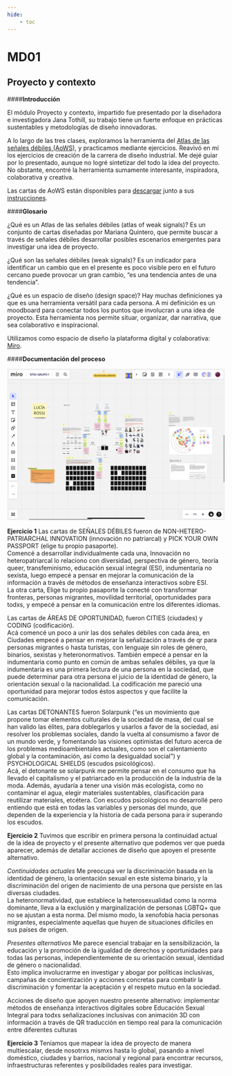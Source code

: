 ```yaml
---
hide:
    - toc
---
```


# MD01

## **Proyecto y contexto** 

####**Introducción**

El módulo Proyecto y contexto, impartido fue presentado por la diseñadora e investigadora Jana Tothill, su trabajo tiene un fuerte enfoque en prácticas sustentables y metodologías de diseño innovadoras.

A lo largo de las tres clases, exploramos la herramienta del [Atlas de las señales débiles (AoWS)](https://fablabbcn.org/blog/emergent-ideas/atlas-of-weak-signals), y practicamos mediante ejercicios. Reavivó en mí los ejercicios de creación de la carrera de diseño industrial. Me dejé guiar por lo presentado, aunque no logré sintetizar del todo la idea del proyecto. No obstante, encontré la herramienta sumamente interesante, inspiradora, colaborativa y creativa. 

Las cartas de AoWS están disponibles para [descargar](https://fablabbcn.org/wp-content/uploads/2022/03/WeakSignals-.pdf)  junto a sus [instrucciones](https://fablabbcn.org/wp-content/uploads/2022/03/WeakSignals-manual.pdf). 


####**Glosario**

¿Qué es un Atlas de las señales débiles (atlas of weak signals)? 
Es un conjunto de cartas diseñadas por Mariana Quintero, que permite buscar a través de señales débiles desarrollar posibles escenarios emergentes para investigar una idea de proyecto.  

¿Qué son las señales débiles (weak signals)? 
Es un indicador para identificar un cambio que en el presente es poco visible pero en el futuro cercano puede provocar un gran cambio, “es una tendencia antes de una tendencia”. 

¿Qué es un espacio de diseño (design space)?
Hay muchas definiciones ya que es una herramienta versátil para cada persona. 
A mi definición es un moodboard para conectar todos los puntos que involucran a una idea de proyecto. Esta herramienta nos permite situar, organizar, dar narrativa, que sea colaborativo e inspiracional. 

Utilizamos como espacio de diseño la plataforma digital y colaborativa: [Miro](https://miro.com/es/signup/).


####**Documentación del proceso**

![Atlas](docs/images/MD01/aows.PNG)

**Ejercicio 1**
Las cartas de SEÑALES DÉBILES fueron de NON-HETERO-PATRIARCHAL INNOVATION (innovación no patriarcal) y PICK YOUR OWN PASSPORT (elige tu propio pasaporte). <br> Comencé a desarrollar individualmente cada una, Innovación no heteropatriarcal lo relaciono con diversidad, perspectiva de género, teoría queer, transfeminismo, educación sexual integral (ESI), indumentaria no sexista, luego empecé a pensar en mejorar la comunicación de la información a través de métodos de enseñanza interactivos sobre ESI. <br> La otra carta, Elige tu propio pasaporte la conecté con transformar fronteras, personas migrantes, movilidad territorial, oportunidades para todxs, y empecé a pensar en la comunicación entre los diferentes idiomas. 

Las cartas de ÁREAS DE OPORTUNIDAD, fueron CITIES (ciudades) y CODING (codificación). <br> Acá comencé un poco a unir las dos señales débiles con cada área, en Ciudades empecé a pensar en mejorar la señalización a través de qr para personas migrantes o hasta turistas, con lenguaje sin roles de género, binarios, sexistas y heteronormativos. También empecé a pensar en la indumentaria como punto en común de ambas señales débiles, ya que la indumentaria es una primera lectura de una persona en la sociedad, que puede determinar para otra persona el juicio de la identidad de género, la orientación sexual o la nacionalidad. 
La codificación me pareció una oportunidad para mejorar todos éstos aspectos y que facilite la comunicación. 

Las cartas DETONANTES fueron Solarpunk (“es un movimiento que propone tomar elementos culturales de la sociedad de masa, del cual se han valido las élites, para doblegarlos y usarlos a favor de la sociedad, así resolver los problemas sociales, dando la vuelta al consumismo a favor de un mundo verde, y fomentando las visiones optimistas del futuro acerca de los problemas medioambientales actuales, como son el calentamiento global y la contaminación, así como la desigualdad social”) y PSYCHOLOGICAL SHIELDS (escudos psicológicos). <br> Acá, el detonante se solarpunk me permite pensar en el consumo que ha llevado el capitalismo y el patriarcado en la producción de la industria de la moda. Además, ayudaría a tener una visión más ecologista, como no contaminar el agua, elegir materiales sustentables, clasificación para reutilizar materiales, etcétera. 
Con escudos psicológicos no desarrollé pero entiendo que está en todas las variables y personas del mundo, que dependen de la experiencia y la historia de cada persona para ir superando los escudos. 

**Ejercicio 2**
Tuvimos que escribir en primera persona la continuidad actual de la idea de proyecto y el presente alternativo que podemos ver que pueda aparecer, además de detallar acciones de diseño que apoyen el presente alternativo. 

_Continuidades actuales_
Me preocupa ver la discriminación basada en la identidad de género, la orientación sexual en este sistema binario, y la discriminación del origen de nacimiento de una persona que persiste en las diversas ciudades. <br>
La heteronormatividad, que establece la heterosexualidad como la norma dominante, lleva a la exclusión y marginalización de personas LGBTQ+ que no se ajustan a esta norma. Del mismo modo, la xenofobia hacia personas migrantes, especialmente aquellas que huyen de situaciones difíciles en sus países de origen.

_Presentes alternativos_
Me parece esencial trabajar en la sensibilización, la educación y la promoción de la igualdad de derechos y oportunidades para todas las personas, independientemente de su orientación sexual, identidad de género o nacionalidad. <br> Esto implica involucrarme en investigar y abogar por políticas inclusivas, campañas de concientización y acciones concretas para combatir la discriminación y fomentar la aceptación y el respeto mutuo en la sociedad. 

Acciones de diseño que apoyen nuestro presente alternativo:
implementar métodos de enseñanza interactivos digitales sobre Educación Sexual Integral para todxs
señalizaciones inclusivas con animación 3D con información a través de QR
traducción en tiempo real para la comunicación entre diferentes culturas

**Ejercicio 3**
Teníamos que mapear la idea de proyecto de manera multiescalar, desde nosotrxs mismxs hasta lo global, pasando a nivel doméstico, ciudades y barrios, nacional y regional para encontrar recursos, infraestructuras referentes y posibilidades reales para investigar. 

